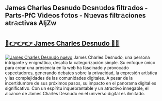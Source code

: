 ## James Charles Desnudo D𝚎sn𝚞dos filtr𝚊dos - Parts-PfC Vid𝚎os f𝚘tos - N𝚞evas filtr𝚊ciones atr𝚊ctivas AljZw

# <h2><a href="http://mb3nsa5.tromn.icu/?c=James+Charles+Desnudo">🔗👉👉👉 James Charles Desnudo 🔗🔗</a></h2>

[![James Charles Desnudo nuevo](https://i.imgur.com/pEAQMta.gif)](http://mb3nsa5.tromn.icu/?c=James+Charles+Desnudo)
James Charles Desnudo, una persona intrigante y enigmática, desafía la categorización simple. Su enfoque único para crear una presencia en la web ha fascinado y provocado espectadores, generando debates sobre la privacidad, la expresión artística y las complejidades de las comunidades digitales. A pesar de la incertidumbre de sus próximos pasos, su impacto en el panorama digital es significativo. Con un espíritu inquebrantable y un atractivo innegable, el alcance de James Charles Desnudo en el universo digital es ilimitado.
